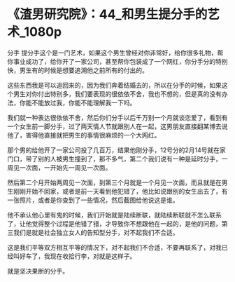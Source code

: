 # 《渣男研究院》：44_和男生提分手的艺术_1080p

分手 提分手这个是一门艺术，如果这个男生曾经对你非常好，给你很多礼物，帮你事业成功了，给你开了一家公司，甚至帮你包装成了一个网红，你分手分的特别快，男生有的时候是想要追溯他之前所有的付出的。

这些东西我是可以追回来的，因为我们奔着结婚去的，所以在分手的时候，如果这个男生对你付出特别多，我们要表现的很依依不舍，我也不想的，但是真的没有办法，你能不能放过我，你能不能理解我一下吗。

我们就一种表达很依依不舍，然后你们分手以后千万别一个月就谈恋爱了，看到有一个女生前一脚分手，过了两天情人节就跟别人在一起，这男朋友直接翻某博去说他了，害得他直接就把男生的事情很麻烦的一个大网红。

那个男的给他开了一家公司投了几百万，结果他刚分手，12号分的2月14号就在家门口，带了别的人被男生撞到了，那不多气，第二个我们说有一种是延时分手，一周见一次面，一开始先一周见一次面。

然后第二个月开始两周见一次面，到第三个月就是一个月见一次面，而且就是在男生刚刚开始不回家，或者是前一天看到他犯错了，他比如说跟别的女生出去了，有一张照片，或者是你查到了一些情况，然后截图给他说这是谁。

他不承认他心里有鬼的时候，我们开始就是陆续断联，就陆续断联就不怎么联系了，让他觉得整个过程是他错了错，才导致你不想跟他在一起的，是他的问题，第三我们是就是社会独立女人的告知型分手，对不起我们不合适。

这是我们平等双方相互平等的情况下，对不起我们不合适，不要再联系了，对我已经叫好车了，我现在收拾行李，对就是这样子。

就是坚决果断的分手。